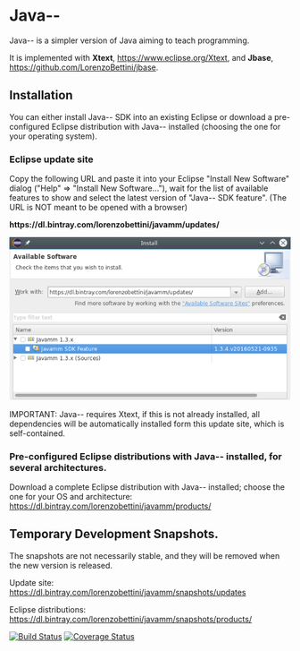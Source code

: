 # Java--
Java-- is a simpler version of Java aiming to teach programming.

It is implemented with **Xtext**, https://www.eclipse.org/Xtext, and **Jbase**, https://github.com/LorenzoBettini/jbase.

## Installation

You can either install Java-- SDK into an existing Eclipse or download a pre-configured Eclipse distribution with Java-- installed (choosing the one for your operating system).

### Eclipse update site

Copy the following URL and paste it into your Eclipse "Install New Software" dialog ("Help" => "Install New Software..."), wait for the list of available features to show and select the latest version of "Java-- SDK feature". (The URL is NOT meant to be opened with a browser)

**https<span></span>://dl.bintray.com/lorenzobettini/javamm/updates/**

![Install New Software Screenshot](images/javamm-installation.png)

IMPORTANT: Java-- requires Xtext, if this is not already installed, all dependencies will be automatically installed form this update site, which is self-contained.

### Pre-configured Eclipse distributions with Java-- installed, for several architectures.

Download a complete Eclipse distribution with Java-- installed; choose the one for your OS and architecture:
https://dl.bintray.com/lorenzobettini/javamm/products/

## Temporary Development Snapshots.

The snapshots are not necessarily stable, and they will be removed when the new version is released.

Update site: https://dl.bintray.com/lorenzobettini/javamm/snapshots/updates

Eclipse distributions: https://dl.bintray.com/lorenzobettini/javamm/snapshots/products/

[![Build Status](https://travis-ci.org/LorenzoBettini/javamm.svg?branch=master)](https://travis-ci.org/LorenzoBettini/javamm) [![Coverage Status](https://coveralls.io/repos/github/LorenzoBettini/javamm/badge.svg?branch=master)](https://coveralls.io/github/LorenzoBettini/javamm?branch=master)
